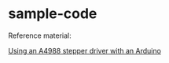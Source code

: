 # sample-code

Reference material:

[Using an A4988 stepper driver with an Arduino](https://www.youtube.com/watch?v=5CmjB4WF5XA&t=499s&ab_channel=HowToMechatronics)
